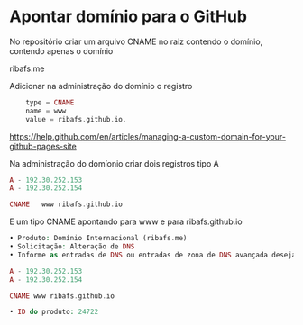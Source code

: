 # Apontar domínio para o GitHub

No repositório criar um arquivo CNAME no raiz contendo o domínio, contendo apenas o domínio

ribafs.me

Adicionar na administração do domínio o registro

```php
    type = CNAME
    name = www
    value = ribafs.github.io.
```
https://help.github.com/en/articles/managing-a-custom-domain-for-your-github-pages-site

Na administração do domíonio criar dois registros tipo A
```php
A - 192.30.252.153
A - 192.30.252.154

CNAME	www	ribafs.github.io
```
E um tipo CNAME apontando para www e para ribafs.github.io
```php
• Produto: Domínio Internacional (ribafs.me)
• Solicitação: Alteração de DNS
• Informe as entradas de DNS ou entradas de zona de DNS avançada desejadas: Favor apontar

A - 192.30.252.153
A - 192.30.252.154

CNAME www ribafs.github.io

• ID do produto: 24722
```

